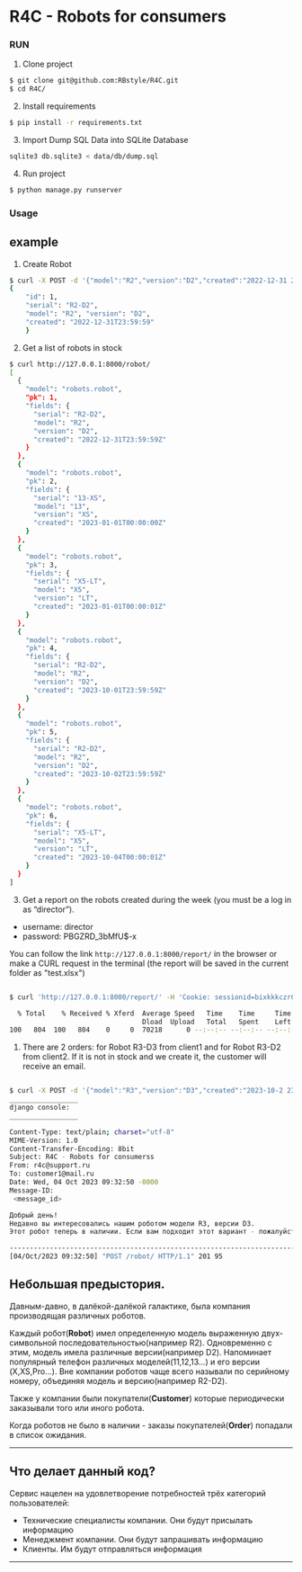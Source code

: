 # R4C - Robots for consumers

### RUN
1. Clone project
```bash
$ git clone git@github.com:RBstyle/R4C.git
$ cd R4C/
```
2. Install requirements
```bash
$ pip install -r requirements.txt
```
3. Import Dump SQL Data into SQLite Database
```bash
sqlite3 db.sqlite3 < data/db/dump.sql
```
4. Run project
```bash
$ python manage.py runserver
```

### Usage
## example 
1. Create Robot
```bash
$ curl -X POST -d '{"model":"R2","version":"D2","created":"2022-12-31 23:59:59"}' http://127.0.0.1:8000/robot/
{
    "id": 1,
    "serial": "R2-D2",
    "model": "R2", "version": "D2",
    "created": "2022-12-31T23:59:59"
    }
```

2. Get a list of robots in stock
```bash
$ curl http://127.0.0.1:8000/robot/
[
  {
    "model": "robots.robot",
    "pk": 1,
    "fields": {
      "serial": "R2-D2",
      "model": "R2",
      "version": "D2",
      "created": "2022-12-31T23:59:59Z"
    }
  },
  {
    "model": "robots.robot",
    "pk": 2,
    "fields": {
      "serial": "13-XS",
      "model": "13",
      "version": "XS",
      "created": "2023-01-01T00:00:00Z"
    }
  },
  {
    "model": "robots.robot",
    "pk": 3,
    "fields": {
      "serial": "X5-LT",
      "model": "X5",
      "version": "LT",
      "created": "2023-01-01T00:00:01Z"
    }
  },
  {
    "model": "robots.robot",
    "pk": 4,
    "fields": {
      "serial": "R2-D2",
      "model": "R2",
      "version": "D2",
      "created": "2023-10-01T23:59:59Z"
    }
  },
  {
    "model": "robots.robot",
    "pk": 5,
    "fields": {
      "serial": "R2-D2",
      "model": "R2",
      "version": "D2",
      "created": "2023-10-02T23:59:59Z"
    }
  },
  {
    "model": "robots.robot",
    "pk": 6,
    "fields": {
      "serial": "X5-LT",
      "model": "X5",
      "version": "LT",
      "created": "2023-10-04T00:00:01Z"
    }
  }
]
```

3. Get a report on the robots created during the week (you must be a log in as “director”).
  * username: director
  * password: PBGZRD_3bMfU$-x

You can follow the link `http://127.0.0.1:8000/report/` in the browser or make a CURL request in the terminal (the report will be saved in the current folder as "test.xlsx")
```bash

$ curl 'http://127.0.0.1:8000/report/' -H 'Cookie: sessionid=bixkkkczr0dwzzuk4h4ay259p32g9t94' -o test.xlsx

  % Total    % Received % Xferd  Average Speed   Time    Time     Time  Current
                                 Dload  Upload   Total   Spent    Left  Speed
100   804  100   804    0     0  70218      0 --:--:-- --:--:-- --:--:-- 73090
```

1. There are 2 orders: for Robot R3-D3 from client1 and for Robot R3-D2 from client2. If it is not in stock and we create it, the customer will receive an email.
```bash

$ curl -X POST -d '{"model":"R3","version":"D3","created":"2023-10-2 23:59:59"}' http://127.0.0.1:8000/robot/
_________________
django console: 
_________________

Content-Type: text/plain; charset="utf-8"
MIME-Version: 1.0
Content-Transfer-Encoding: 8bit
Subject: R4C - Robots for consumerss
From: r4c@support.ru
To: customer1@mail.ru
Date: Wed, 04 Oct 2023 09:32:50 -0000
Message-ID: 
 <message_id>

Добрый день!
Недавно вы интересовались нашим роботом модели R3, версии D3. 
Этот робот теперь в наличии. Если вам подходит этот вариант - пожалуйста, свяжитесь с нами

-------------------------------------------------------------------------------
[04/Oct/2023 09:32:50] "POST /robot/ HTTP/1.1" 201 95
```
## Небольшая предыстория.
Давным-давно, в далёкой-далёкой галактике, была компания производящая различных 
роботов. 

Каждый робот(**Robot**) имел определенную модель выраженную двух-символьной 
последовательностью(например R2). Одновременно с этим, модель имела различные 
версии(например D2). Напоминает популярный телефон различных моделей(11,12,13...) и его версии
(X,XS,Pro...). Вне компании роботов чаще всего называли по серийному номеру, объединяя модель и версию(например R2-D2).

Также у компании были покупатели(**Customer**) которые периодически заказывали того или иного робота. 

Когда роботов не было в наличии - заказы покупателей(**Order**) попадали в список ожидания.

---
## Что делает данный код?
Сервис нацелен на удовлетворение потребностей трёх категорий пользователей:
- Технические специалисты компании. Они будут присылать информацию
- Менеджмент компании. Они будут запрашивать информацию
- Клиенты. Им будут отправляться информация
___